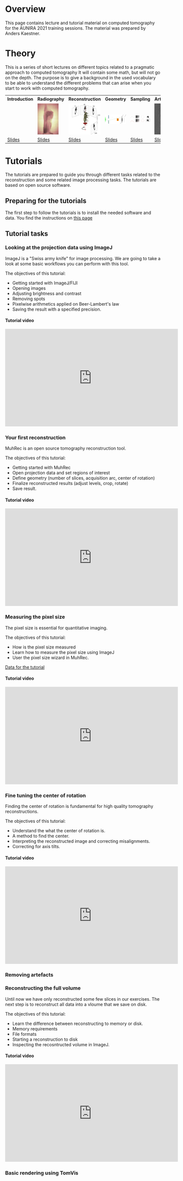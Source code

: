 # Overview
This page contains lecture and tutorial material on computed tomography for the AUNIRA 2021 training sessions.
The material was prepared by Anders Kaestner.

# Theory 
This is a series of short lectures on different topics related to a pragmatic approach to computed tomography It will contain some math, but will not go on the depth. The purpose is to give a background in the used vocabulary to be able to understand the different problems that can arise when you start to work with computed tomography. 
<table>
<tr><th>Introduction</th><th>Radiography</th><th>Reconstruction</th><th>Geometry</th><th>Sampling</th><th>Artefacts</th></tr>
<tr><td></td>
  <td><img src="figures/raw.jpg" style="height:100px" /></td>
  <td><img src="figures/CTacq.svg" style="height:100px" /></td>
  <td><img src="figures/GeometricUnsharpness.svg" style="width:100px;text-align:center;vertical-align:middle" /></td>
  <td><img src="figures/grid.svg" style="width:100px" /></td>
  <td><img src="figures/ring_artifacts.png" style="height:100px" /></td></tr>  
<tr><td><a href="lectures/01_TomoPrinciple_Introduction.pdf">Slides</a></td>
  <td><a href="lectures/02_TomoPrinciple_Radiography.pdf">Slides</a></td>
  <td><a href="lectures/03_TomoPrinciple_Reconstruction.pdf">Slides</a></td>
  <td><a href="lectures/04_TomoPrinciple_BeamGeometry.pdf">Slides</a></td>
  <td><a href="lectures/05_TomoPrinciple_Sampling.pdf">Slides</a></td>
  <td><a href="lectures/06_TomoPrinciple_Artifacts.pdf">Slides</a></td></tr>
</table>

# Tutorials
The tutorials are prepared to guide you through different tasks related to the reconstruction and some related image processing tasks. The tutorials are based on open source software. 

## Preparing for the tutorials
The first step to follow the tutorials is to install the needed software and data. You find the instructions on [this page](installation)

## Tutorial tasks
### Looking at the projection data using ImageJ
ImageJ is a "Swiss army knife" for image processing. We are going to take a look at some basic workflows you can perform with this tool.

The objectives of this tutorial:
- Getting started with ImageJ/FIJI
- Opening images
- Adjusting brightness and contrast
- Removing spots
- Pixelwise arithmetics applied on Beer-Lambert's law
- Saving the result with a specified precision.

#### Tutorial video

<iframe width="560" height="315" src="https://www.youtube.com/embed/QQQ7RGn3-8E" title="Tomography tutorial 01 - Basic image processing" frameborder="0" allow="accelerometer; autoplay; clipboard-write; encrypted-media; gyroscope; picture-in-picture" allowfullscreen></iframe>


### Your first reconstruction
MuhRec is an open source tomography reconstruction tool. 

The objectives of this tutorial:
- Getting started with MuhRec
- Open projection data and set regions of interest
- Define geometry (number of slices, acquisition arc, center of rotation)
- Finalize reconstructed results (adjust levels, crop, rotate)
- Save result.

#### Tutorial video

<iframe width="560" height="315" src="https://www.youtube.com/embed/Z_bRxvJrOjc" title="YouTube video player" frameborder="0" allow="accelerometer; autoplay; clipboard-write; encrypted-media; gyroscope; picture-in-picture" allowfullscreen></iframe>


### Measuring the pixel size
The pixel size is essential for quantitative imaging. 

The objectives of this tutorial:
- How is the pixel size measured
- Learn how to measure the pixel size using ImageJ
- User the pixel size wizard in MuhRec.

[Data for the tutorial](https://github.com/ImagingLectures/aunira2021/blob/main/data/pixelsize.zip)

#### Tutorial video

<iframe width="560" height="315" src="https://www.youtube.com/embed/sQCocQ73TLU" title="YouTube video player" frameborder="0" allow="accelerometer; autoplay; clipboard-write; encrypted-media; gyroscope; picture-in-picture" allowfullscreen></iframe>

### Fine tuning the center of rotation
Finding the center of rotation is fundamental for high quality tomography reconstructions.

The objectives of this tutorial:
- Understand the what the center of rotation is.
- A method to find the center.
- Interpreting the reconstructed image and correcting misalignments.
- Correcting for axis tilts.

#### Tutorial video

<iframe width="560" height="315" src="https://www.youtube.com/embed/LlExCYuaPjU" title="YouTube video player" frameborder="0" allow="accelerometer; autoplay; clipboard-write; encrypted-media; gyroscope; picture-in-picture" allowfullscreen></iframe>


### Removing artefacts


### Reconstructing the full volume
Until now we have only reconstructed some few slices in our exercises. The next step is to reconstruct all data into a vloume that we save on disk.

The objectives of this tutorial:
- Learn the difference between reconstructing to memory or disk.
- Memory requirements
- File formats
- Starting a reconstruction to disk
- Inspecting the recosntructed volume in ImageJ.

#### Tutorial video

<iframe width="560" height="315" src="https://www.youtube.com/embed/cT-FcfVj3EM" title="YouTube video player" frameborder="0" allow="accelerometer; autoplay; clipboard-write; encrypted-media; gyroscope; picture-in-picture" allowfullscreen></iframe>


### Basic rendering using TomVis
